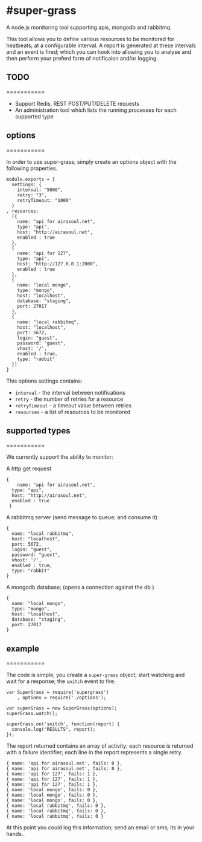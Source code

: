 #super-grass
===========

A node.js monitoring tool supporting apis, mongodb and rabbitmq.

This tool allows you to define various resources to be monitored for heatbeats; at a configurable interval.  A report is generated at these intervals and an event is fired; which you can hook into allowing you to analyse and then perform your preferd form of notificaion and/or logging.


## TODO
===========

* Support Redis, REST POST/PUT/DELETE requests
* An administration tool which lists the running processes for each supported type



## options
===========


In order to use super-grass; simply create an options object with the following properties.

```
module.exports = {
  settings: {
    interval: "5000",
    retry: "3",
    retryTimeout: "1000"
  }
, resources: 
  [{
    name: "api for airasoul.net",
    type: "api",
    host: "http://airasoul.net",
    enabled : true
  },
  {
    name: "api for 127",
    type: "api",
    host: "http://127.0.0.1:2000",
    enabled : true
  },
  { 
    name: "local mongo",
    type: "mongo",
    host: "localhost",
    database: "staging",
    port: 27017
  },
  {
    name: "local rabbitmq",
    host: "localhost",
    port: 5672,
    login: "guest",
    password: "guest",
    vhost: '/',
    enabled : true,
    type: "rabbit"
  }]
}

```

This options settings contains:

* ```interval``` - the interval between notifications
* ```retry``` - the number of retries for a resource
* ```retryTimeout``` - a timeout value between retries
* ```resources``` - a list of resources to be monitored

 
## supported types
===========

We currently support the ability to monitor:

A http get request

```
{
	name: "api for airasoul.net",
  type: "api",
  host: "http://airasoul.net",
  enabled : true
 }
```

A rabbitmq server (send message to queue; and consume it)


```
{ 
  name: "local rabbitmq",
  host: "localhost",
  port: 5672,
  login: "guest",
  password: "guest",
  vhost: '/',
  enabled : true,
  type: "rabbit"
}
```

A mongodb database; (opens a connection against the db )

```
{ 
  name: "local mongo",
  type: "mongo",
  host: "localhost",
  database: "staging",
  port: 27017
}
```

  
## example
===========

The code is simple; you create a ```super-grass``` object; start watching and wait for a response; the ```snitch``` event to fire.

```
var SuperGrass = require('supergrass')
    , options = require('./options');

var superGrass = new SuperGrass(options);
superGrass.watch();

superGrass.on('snitch', function(report) {
  console.log("RESULTS", report);
});
```

The report returned contains an array of activity; each resource is returned with a failure identifier; each line in the report represents a single retry.

```
{ name: 'api for airasoul.net', fails: 0 },
{ name: 'api for airasoul.net', fails: 0 },
{ name: 'api for 127', fails: 1 },
{ name: 'api for 127', fails: 1 },
{ name: 'api for 127', fails: 1 },
{ name: 'local mongo', fails: 0 },
{ name: 'local mongo', fails: 0 },
{ name: 'local mongo', fails: 0 },
{ name: 'local rabbitmq', fails: 0 },
{ name: 'local rabbitmq', fails: 0 },
{ name: 'local rabbitmq', fails: 0 } 

```
At this point you could log this information; send an email or sms; its in your hands.. 

